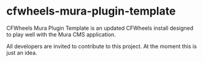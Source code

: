 cfwheels-mura-plugin-template
=============================

CFWheels Mura Plugin Template is an updated CFWheels install designed to play well with the Mura CMS application.

All developers are invited to contribute to this project. At the moment this is just an idea.
